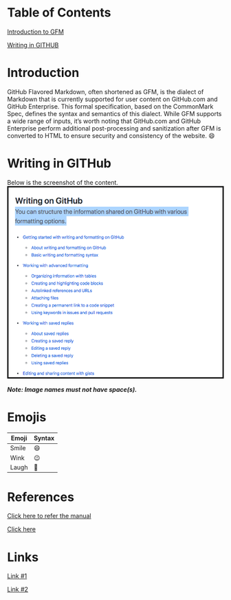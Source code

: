 # Table of Contents
[Introduction to GFM](#introduction)

[Writing in GITHUB](#writing-in-github)

# Introduction
GitHub Flavored Markdown, often shortened as GFM, is the dialect of Markdown that is currently supported for user content on GitHub.com and GitHub Enterprise.
This formal specification, based on the CommonMark Spec, defines the syntax and semantics of this dialect.
While GFM supports a wide range of inputs, it’s worth noting that GitHub.com and GitHub Enterprise perform additional post-processing and sanitization after GFM is converted to HTML to ensure security and consistency of the website. :smile:

# Writing in GITHub
Below is the screenshot of the content. 
![Image](Writing_in_Git.png)

**_Note: Image names must not have space(s)._**

# Emojis

| Emoji | Syntax |
| ------- | -------- |
| Smile | :smile: |
| Wink | :wink: |
| Laugh | :rofl: |


# References
[Click here to refer the manual](DDSYOverview.pdf)

[Click here](Testing.html)

# Links
[Link #1](https://github.github.com/gfm/)

[Link #2](https://guides.github.com/features/mastering-markdown/)
